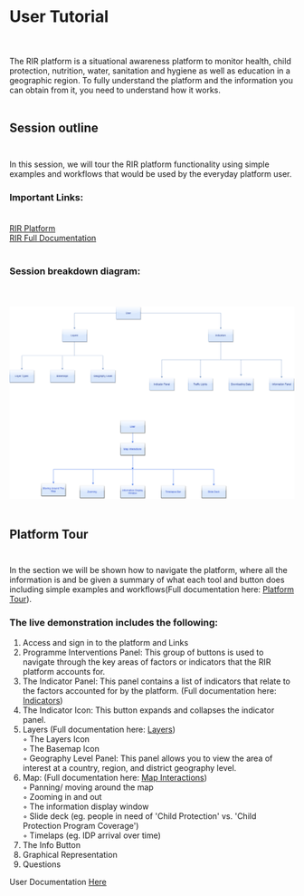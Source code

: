 # User Tutorial <br> <br>
The RIR platform is a situational awareness platform to monitor health, child protection, nutrition, water, sanitation and hygiene as well as education in a geographic region. To fully understand the platform and the information you can obtain from it, you need to understand how it works. <br> <br>
## Session outline <br> <br>
In this session, we will tour the RIR platform functionality using simple examples and workflows that would be used by the everyday platform user.
### Important Links: <br> <br>
[RIR Platform](https://staging.rir.kartoza.com/ "RIR Platform") <br>
[RIR Full Documentation](https://kartoza.github.io/rir-dashboard/pages/introduction.html "RIR Full Documentation")  <br> <br>
### Session breakdown diagram: <br> <br>
<br>![Platform Tour ](../../img/user_diagram.drawio.png "Platform Tour")<br><br>
## Platform Tour <br> <br>
In the section we will be shown how to navigate the platform, where all the information is and be given a summary of what each tool and button does including simple examples and workflows(Full documentation here: [Platform Tour](https://kartoza.github.io/rir-dashboard/pages/using/platform_tour.html)). <br> 
### The live demonstration includes the following:<br>
1. Access and sign in to the platform and Links <br>
2. Programme Interventions Panel: This group of buttons is used to navigate through the key areas of factors or indicators that the RIR platform accounts for. <br>
3. The Indicator Panel: This panel contains a list of indicators that relate to the factors accounted for by the platform. (Full documentation here: [Indicators](https://kartoza.github.io/rir-dashboard/pages/using/indicators.html#indicators)) <br>
4. The Indicator Icon: This button expands and collapses the indicator panel. <br>
5. Layers (Full documentation here: [Layers](https://kartoza.github.io/rir-dashboard/pages/using/layers.html#layers)) <br>
◦            The Layers Icon  <br>
◦           The Basemap Icon <br>
◦           Geography Level Panel: This panel allows you to view the area of interest at a country, region, and district geography level. <br>
6. Map: (Full documentation here: [Map Interactions](https://kartoza.github.io/rir-dashboard/pages/using/map_interactions.html)) <br>
◦           Panning/ moving around the map <br>
◦           Zooming in and out <br>
◦           The information display window <br>
◦           Slide deck (eg. people in need of 'Child Protection' vs. 'Child Protection Program Coverage') <br>
◦           Timelaps (eg. IDP arrival over time) <br>
7. The Info Button <br>
8. Graphical Representation <br>
9. Questions <br>

 User Documentation [Here](https://kartoza.github.io/rir-dashboard/pages/using/index.html "**Here**") <br>
